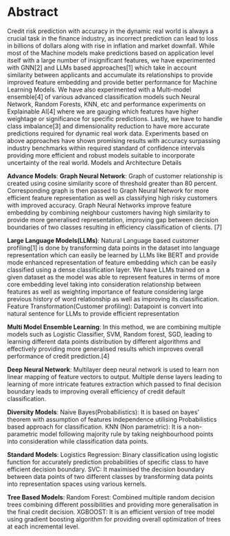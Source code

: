 
# Abstract
 
Credit risk prediction with accuracy in the dynamic real world is always a crucial task in the finance industry, as incorrect prediction can lead to loss in billions of dollars along with rise in inflation and market downfall. While most of the Machine models make predictions based on application level itself with a large number of insignificant features, we have experimented with GNN[2] and LLMs based approaches[1] which take in account similarity between applicants and accumulate its relationships to provide improved feature embedding and provide better performance for Machine Learning Models. We have also experimented with a Multi-model ensemble[4] of various advanced classification models such Neural Network, Random Forests, KNN, etc and performance experiments on Explainable AI[4] where we are gauging which features have higher weightage or significance for specific predictions. Lastly, we have to handle class imbalance[3] and dimensionality reduction to have more accurate predictions required for dynamic real work data. Experiments based on above approaches have shown promising results with accuracy surpassing industry benchmarks within required standard of confidence intervals providing more efficient and robust models suitable to incorporate uncertainty of the real world.
Models and Architecture Details

**Advance Models**:
**Graph Neural Network**: Graph of customer relationship is created using cosine similarity score of threshold greater than 80 percent. Corresponding graph is then passed to Graph Neural Network for more efficient feature representation as well as classifying high risky customers with improved accuracy. Graph Neural Networks improve feature embedding by combining neighbour customers having high similarity to provide more generalised representation, improving gap between decision boundaries of two classes resulting in efficiency classification of clients.
[7]

**Large Language Models(LLMs)**: Natural Language based customer profiling[1] is done by transforming data points in the dataset into language representation which can easily be learned by LLMs like BERT and provide mode enhanced representation of feature embedding which can be easily classified using a dense classification layer. We have LLMs trained on a given dataset as the model was able to represent features in terms of more core embedding level taking into consideration relationship between features as well as weighting importance of feature considering large previous history of word relationship as well as improving its classification. 
Feature Transformation(Customer profiling): 
Datapoint is convert into natural sentence for LLMs to provide efficient representation
 
**Multi Model Ensemble Learning**: In this method, we are combining multiple models such as Logistic Classifier, SVM, Random forest, SGD, leading to learning different data points distribution by different algorithms and effectively providing more generalised results which improves overall performance of credit prediction.[4]

**Deep Neural Network**:  Multilayer deep neural network is used to learn non linear mapping of feature vectors to output. Multiple dense layers leading to learning of more intricate features extraction which passed to final decision boundary leads to improving overall efficiency of credit default classification.

**Diversity Models**:
Naive Bayes(Probabilistics): It is based on bayes’ theorem with assumption of features independence utilising Probabilistics based approach for classification.
KNN (Non parametric):  It is a non-parametric model following majority rule by taking neighbourhood points into consideration while classification data points.

**Standard Models**:
Logistics Regression:  Binary classification using logistic function for accurately prediction probabilities of specific class to have efficient decision boundary.
SVC: It maximised the decision boundary between data points of two different classes by transforming data points into representation spaces using various kernels. 

**Tree Based Models**:
Random Forest: Combined multiple random decision trees combining different possibilities and providing more generalisation in the final credit decision. 
XGBOOST: It is an efficient version of tree model using gradient boosting algorithm for providing overall optimization of trees at each incremental level.
